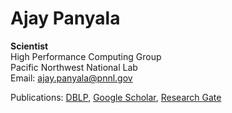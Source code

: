 Ajay Panyala
============

**Scientist**  
High Performance Computing Group  
Pacific Northwest National Lab  
Email: [ajay.panyala@pnnl.gov](mailto:ajay.panyala@pnnl.gov)

Publications: [DBLP](http://dblp.uni-trier.de/pers/hd/p/Panyala:Ajay), [Google Scholar](https://scholar.google.com/citations?user=ffzua2EAAAAJ&hl=en), [Research Gate](http://www.researchgate.net/profile/Ajay_Panyala)

